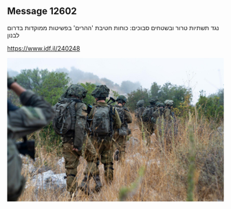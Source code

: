 ## Message 12602

נגד תשתיות טרור ובשטחים סבוכים:
כוחות חטיבת 'ההרים' בפשיטות ממוקדות בדרום לבנון

 https://www.idf.il/240248

![Photo](12602/12602_photo.jpg)
